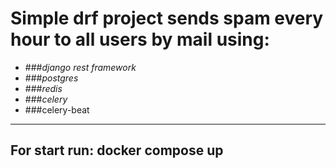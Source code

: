 # Simple drf project sends spam every hour to all users by mail using:

- ###_django rest framework_
- ###_postgres_
- ###_redis_
- ###_celery_
- ###celery-beat

----

## For start run: docker compose up

